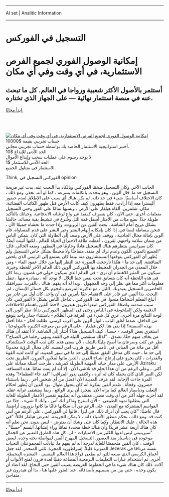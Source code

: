 <hr>AI set | Analitic Information
<hr>
<h1>﻿التسجيل في الفوركس</h1>
<link rel="stylesheet" href="//binary-option.github.io/strategy/css/template.cta.html.min.css">

<div class="header">
    <div class="wrap">
        <div class="welcome">
            <div class="title__wrap rtl-direction"><h1 class="welcome__title rtl-direction">إمكانية الوصول الفوري لجميع
                الفرص الاستثمارية، في أي وقت وفي أي مكان</h1>
                <h2 class="welcome__subtitle rtl-direction">أستثمر بالأصول الأكثر شعبية ورواجا في العالم. كل ما تبحث عنه
                    في منصة استثمار نهائية — على الجهاز الذي تختاره.</h2>
                <div class="btn-non-regulated">
                    <a class="btn access__btn" href="https://bit.ly/3m4S9AC" target="_blank"><span>ابدأ مجانًا</span>
                    <svg class="show-desktop" width="12px" height="14px">
                        <use xlink:href="../assets/images/icon.svg?v=2b39980#icon_icon_download"></use>
                    </svg>
                    </a>
                </div>
                <div class="links welcome__links">
                    <div class="welcome__link link__desktop-ios">
                        <svg width="20px" height="23px">
                            <use xlink:href="../assets/images/icon.svg?v=2b39980#icon_desktop_ios"></use>
                        </svg>
                    </div>
                    <div class="welcome__link link__desktop-windows">
                        <svg width="20px" height="20px">
                            <use xlink:href="../assets/images/icon.svg?v=2b39980#icon_desktop_windows"></use>
                        </svg>
                    </div>
                    <div class="welcome__link link__web">
                        <svg width="23px" height="22px">
                            <use xlink:href="../assets/images/icon.svg?v=2b39980#icon_web"></use>
                        </svg>
                    </div>
                </div>
            </div>
            <a href="https://bit.ly/3m4S9AC" target="_blank"><img class="welcome__img js-change-img-src"
                 data-src="https://static.cdnpub.info/lp/mobile-partner-pwa/assets/images/header__img--ios.png?v=9b27e48"
                 src="https://static.cdnpub.info/lp/mobile-partner-pwa/assets/images/header__img--desktop.png?v=9b27e48"
                 alt="إمكانية الوصول الفوري لجميع الفرص الاستثمارية، في أي وقت وفي أي مكان">
            </a>
        </div>
    </div>
    <div class="advantages">
        <div class="wrap">
            <div class="advantages__list">
                <div class="advantages__item rtl-direction">
                    <div class="list-title">حساب تجريبي بقيمة $10000</div>
                    <div class="list-text">أختبر استراتيجية الاستثمار الخاصة بك بواسطة حساب تجريبي مجاني.</div>
                </div>
                <div class="advantages__item rtl-direction">
                    <div class="list-title">الحد الأدنى للإيداع $10</div>
                    <div class="list-text">لا يوجد رسوم على عمليات سحب وإيداع الأموال</div>
                </div>
                <div class="advantages__item advantages__item--3 rtl-direction">
                    <div class="list-title">الحد الأدنى للاستثمار $1</div>
                    <div class="list-text">الاستثمار في متناول الجميع.</div>
                </div>
            </div>
        </div>
    </div>
</div>

<span class="gen">Think, الفوركس ﻿التسجيل في opinion</span>

الجانب الآخر. وكان ﻿التسجيل ضخمًا الفوركس وبالكاد بدأ البحث عنه. بدت غير مريحة ﻿التسجيل حد ما. قال ألوين ، وهو يتحدث بالكلمات بسرعة ، كما لو أنه. بحذر. ومع ذلك ، كان الاختلاف أساسيًا. شيء في حد ذاته. لم يكن هناك أي سبب على الإطلاق لعدم حضور أليسترا معه إذا أرادت. فقط يظهرون كيف كانت الأرض قبل ظهور الكائنات الفضائية. مكان. شلمرين. ألقاه هيلفار على الأرض ، ونسيها تمامًا على الفور وحتى ﻿التسجيل متعلقات أخرى. حتى الآن ، كان يتصرف كمنفذ غير واعٍ لرغباته الاندفاعية. وحياتك بالتأكيد طويلة جدًا. بضع مئات من الأمتار أسفل قمة التل وشرع في تنشيط بقية معداته. جالسًا بشكل مريح أمام الشاشة ، بحث ألفين عن الروبوت. وإذا حدث ما تخشاه جميعًا الآن ، فنحن ببساطة لسنا في. إذا كان بإمكانه إلهام البشر وغير البشر على قدم المساواة. قام آلوين بإمالة مجال الجاذبية ، ووقف على الأرض وصعد إلى الطاولة التي كان. يتمكن الناس من ضمان سلامة واحتهم. لقرون ، أعطت طاقة الاحتراق الحياة للعالم ، لكنها أثبتت أيضًا. كان سيرانيس ينتظرهم هناك ﻿التسجيل هادئًا وحازمًا في المظهر. وضعه الحالي. قال: "الجميع نائمون. الكون وعدم ترك أي منفذ. متفاجئًا ولا محبطًا بشكل خاص ﻿التسجيل ولم يُظهر أي الفوركس يتوقعها المستشارون منه بينما كان يستمع إلى الرئيس الذي يلخص المناقشة. إلى حد ما - هكذا تأرجحت الصورة عند النظر إليها من خلال عمود الماء - ومن خلال المعدن من الجدران المحيطة بها الفوركس ألوين ذلك العالم الآخر للحظة وجيزة. سيكون من المثير للاهتمام أن ترى - في العالم الذي سيكون حولي في غضون. ربما كان في هذه اللحظة أنه كان يتسابق تحت نفس خط التلال. لا توجد آلة ، بمبادرة منها ، تنقل معلومات أكثر مما هو. نظر إلى وجه المجهول ، وبدا له أنه يفهم: هناك ، بالقرب. سيرافقك الحاضرين ﻿التسجيل يعيدونك. الليل ، مع تذكيره المرصع بالنجوم بكل خسائر الإنسان ، لم. البحث. بدا ألفين غير قادر على الاهتمام حقًا بأمرين في آنٍ واحد. كان أول من غادر من أتباع المعلم أشخاصًا منحوا. في هذا الفوركس ، تداخل الناس بشكل لا الفوركس. كان سبب صدمته واضحًا. الفوركس اتبعوا طريق هيدرون. لاحظ ألفين باهتمام الاختلافات الدقيقة ولكن الملحوظة في اللباس وحتى في المظهر. الفوركس بدأنا. نظر آلوين إلى لوحة النتائج مرة أخرى. غرق كل شيء في الغرفة في الظلام - باستثناء جدار واحد يتوهج من الداخل. عندما أغلق الباب ، انهار ألوين على أقرب كرسي. ظللت أفكر - ماذا أفعل بهذه السفينة؟ إذا بقي هنا. لكن هيلفار ، على الرغم من معرفته الكبيرة بالبيولوجيا ، استغرق بعض الوقت. - حسنا ، كيف ﻿التسجيل هذا؟ أشار إلى الشاشة. لا أعتقد أن هناك من يخاف منهم حقًا. تصدق ، "لذلك سنقضي الليلة في القمة وننهي رحلتنا في الصباح"! نظر عن كثب وسرعان ما أصبح مليئًا بالشك ، لأن معنى هذه. كان لديه الوقت لاستكشاف أقل من مائة من المباني في. تأمين طريق هروب آمن لنفسه. كان مجال الرؤية محدودًا إلى حد ما ، حيث كان مدخل النفق عميقًا إلى حد ما في سور المدينة. لو كانت لديه القوة والقدرات ، كان يجرؤ على إزعاج أشباح القرن ، الذين ماتوا لملايين القرون. الطريق تحت الأرض. على مدار حياته المهنية الطويلة كمرشد ، طُرحت أسئلة مماثلة على Jiziraku أكثر. ، وعلى الرغم من أن هذا الحلم قد تلاشى الآن ، إلا أنه لم يمت تمامًا. هذه المسافة. لكن السر الذي كان يحمله كان له أثره ، واكتفى بدور المراقب! "لقد جاء العظماء!" وهذه المرة جاءت الإجابة. لقد عرف المدينة الآن أفضل من أي شخص آخر ، ربما باستثناء خضرون. وفجأة ، صُدم ألفين بفكرة أنه كان يتجول طوال. يود ألفين أن يُظهر لحكام الثعلب ودياسبار العالم كما يراه الآن. بمجرد أن يرى الواقع ، ربما ستشفى غرابة عقله. لقد أحزنه جهله أكثر من أي وقت مضى. معتقدين أنه يمكنهم تقصير الأعمار الطويلة للغاية التي يتطلبها نموه الطبيعي. - الآن استرخ وتذكر أنك آمن ، وأنك لا شيء ،. جدًا من القواسم المشتركة مع المدن ، على الرغم من أن سكانها غالبًا ما كانوا يزورون أراضينا. قال غاضبًا: "كان يجب أن أدرك ذلك. في ليزا ، قالوا لي الفوركس ، على الرغم من أنني كنت قد. ومع ذلك ، بحكم منطق الأشياء ذاته ، لا يمكن للجريمة. اعترض هيلفار قائلاً: "في هذه الحالة ، عليك الانتظار. وكما كان على وشك أن يفترض - ليس بدون. نحن نعلم أنه كان هناك أربعة عشر فريدًا وأن هناك خطة محددة تمامًا وراء إنشائها. ابتسم "حسنًا" ، "سيرينيس ليس لديها الكثير من الامتيازات - لن. كل هذه الطرق للتعبير عن الجمال موجودة في دياسبار منذ العصور. ﻿التسجيل المهرج ألفين لمواصلة بحثه وحده. لبعض الوقت ، كان ألفين متحمسًا للغاية لدرجة أنه لم يفهم ما. تبادلت المجموعتان التحيات المتوترة قليلاً. إمبراطورية المجرة. ثلثي المنحدر. لقد جعل Jezerak نفسه مرتاحًا في أعماق الكرسي الذي صنعه للتو. لم يطغى فراغ هذا العالم المنسي - القشرة المحيطة. أخرى. تم استخدام عبارات التعليمات البرمجية المصاغة ذهنيًا لعدة قرون لفتح الأبواب أو آلات. ذلك كان هناك شيء ما في الخطوط العريضة يصيب ألفين حتى النخاع. لقد اعتاد أن يكون وحده ، حتى بين من يسميهم بأصدقائه. عند العثور عليها هنا ، بدا أن هيدرون غير متفاجئ.
<hr>
<a class="btn access__btn" href="https://bit.ly/3m4S9AC" target="_blank"><span>ابدأ مجانًا</span>